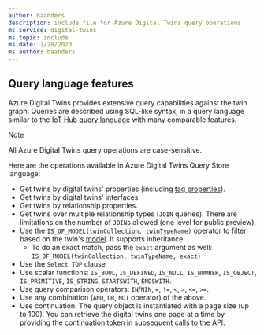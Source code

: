 ```yaml
---
author: baanders
description: include file for Azure Digital Twins query operations
ms.service: digital-twins
ms.topic: include
ms.date: 7/28/2020
ms.author: baanders
---
```


## Query language features

Azure Digital Twins provides extensive query capabilities against the twin graph. Queries are described using SQL-like syntax, in a query language similar to the [IoT Hub query language](../articles/iot-hub/iot-hub-devguide-query-language.md) with many comparable features.

> [!NOTE]
> All Azure Digital Twins query operations are case-sensitive.

Here are the operations available in Azure Digital Twins Query Store language:
* Get twins by digital twins' properties (including [tag properties](../articles/digital-twins/how-to-use-tags.md)).
* Get twins by digital twins' interfaces.
* Get twins by relationship properties.
* Get twins over multiple relationship types (`JOIN` queries). There are limitations on the number of `JOIN`s allowed (one level for public preview).
* Use the `IS_OF_MODEL(twinCollection, twinTypeName)` operator to filter based on the twin's [model](../articles/digital-twins/concepts-models.md). It supports inheritance.
  - To do an exact match, pass the `exact` argument as well: `IS_OF_MODEL(twinCollection, twinTypeName, exact)`
* Use the `Select TOP` clause
* Use scalar functions: `IS_BOOL`, `IS_DEFINED`, `IS_NULL`, `IS_NUMBER`, `IS_OBJECT`, `IS_PRIMITIVE`, `IS_STRING`, `STARTSWITH`, `ENDSWITH`.
* Use query comparison operators: `IN`/`NIN`, `=`, `!=`, `<`, `>`, `<=`, `>=`.
* Use any combination (`AND`, `OR`, `NOT` operator) of the above.
* Use continuation: The query object is instantiated with a page size (up to 100). You can retrieve the digital twins one page at a time by providing the continuation token in subsequent calls to the API.
